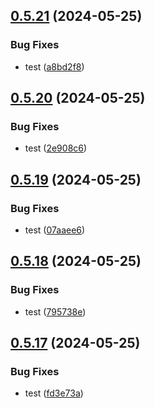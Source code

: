 ## [0.5.21](https://github.com/asdotdev/react-list/compare/v0.5.20...v0.5.21) (2024-05-25)


### Bug Fixes

* test ([a8bd2f8](https://github.com/asdotdev/react-list/commit/a8bd2f87448c05d6fc9a2550adb629242098968d))



## [0.5.20](https://github.com/asdotdev/react-list/compare/v0.5.19...v0.5.20) (2024-05-25)


### Bug Fixes

* test ([2e908c6](https://github.com/asdotdev/react-list/commit/2e908c645b77f2726154c3547157cc7c3b581a81))



## [0.5.19](https://github.com/asdotdev/react-list/compare/v0.5.18...v0.5.19) (2024-05-25)


### Bug Fixes

* test ([07aaee6](https://github.com/asdotdev/react-list/commit/07aaee6fe7f3695edc97b63f37339ced5cf362d4))



## [0.5.18](https://github.com/asdotdev/react-list/compare/v0.5.17...v0.5.18) (2024-05-25)


### Bug Fixes

* test ([795738e](https://github.com/asdotdev/react-list/commit/795738e378fb2920dec4a0374c990ad3246beb2f))



## [0.5.17](https://github.com/asdotdev/react-list/compare/v0.5.16...v0.5.17) (2024-05-25)


### Bug Fixes

* test ([fd3e73a](https://github.com/asdotdev/react-list/commit/fd3e73adb71dbb67cacda3ef869afa7653d35b75))



